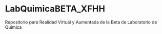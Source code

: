 # LabQuimicaBETA_XFHH
Repositorio para Realidad Virtual y Aumentada de la Beta de Laboratorio de Química
